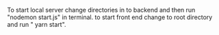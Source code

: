 To start local server change directories in to backend and then run "nodemon start.js" in terminal.
to start front end change to root directory and run " yarn start".